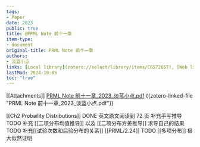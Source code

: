 ```yaml
---
tags:
- Paper
date: 2023
public: true
title: @PRML Note 前十一章
item-type:
- document
original-title: PRML Note 前十一章
authors:
- 淡蓝小点
links: [Local library](zotero://select/library/items/CGS726ST), [Web library](https://www.zotero.org/users/4911197/items/CGS726ST)
lastMod: 2024-10-05
toc: "true"
---
```


[[Attachments]]
[PRML Note 前十一章_2023_淡蓝小点.pdf](zotero://select/library/items/FHW59SHM) {{zotero-linked-file "PRML Note 前十一章_2023_淡蓝小点.pdf"}}

[[Ch2 Probaility Distributions]]
DONE 英文原文阅读到 72 页
补充手写推导
TODO 补充 [[二项分布均值推导]] 以及 [[二项分布方差推导]] 求导自己的结果
TODO 补充[[试验次数和后验分布的关系]] [[PRML/2.24]]
TODO [[多项分布]] 极大似然证明
